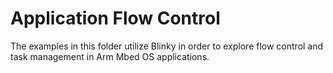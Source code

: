 # Application Flow Control

The examples in this folder utilize Blinky in order to explore flow control and task management in Arm Mbed OS applications.
